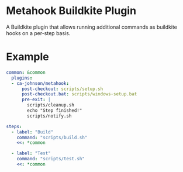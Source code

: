 # Metahook Buildkite Plugin

A Buildkite plugin that allows running additional commands as buildkite hooks on a per-step basis.

# Example

```yaml
common: &common
  plugins:
  - ca-johnson/metahook:
      post-checkout: scripts/setup.sh
      post-checkout.bat: scripts/windows-setup.bat
      pre-exit: |
        scripts/cleanup.sh
        echo "Step finished!"
        scripts/notify.sh

steps:
  - label: "Build"
    command: "scripts/build.sh"
    <<: *common

  - label: "Test"
    command: "scripts/test.sh"
    <<: *common  
```